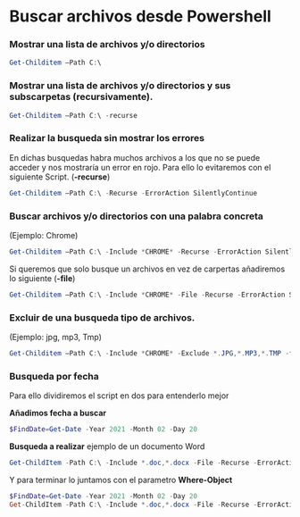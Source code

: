 # Buscar archivos desde Powershell

### Mostrar una lista de archivos y/o directorios
```powershell
Get-Childitem –Path C:\
```

### Mostrar una lista de archivos y/o directorios y sus subscarpetas (recursivamente).
```powershell
Get-Childitem –Path C:\ -recurse
```

### Realizar la busqueda sin mostrar los errores
En dichas busquedas habra muchos archivos a los que no se puede acceder y nos mostraría un error en rojo. Para ello lo evitaremos con el siguiente Script. (**-recurse**)

```powershell
Get-Childitem –Path C:\ -Recurse -ErrorAction SilentlyContinue
```

### Buscar archivos y/o directorios con una palabra concreta 
(Ejemplo: Chrome)

```powershell
Get-Childitem –Path C:\ -Include *CHROME* -Recurse -ErrorAction SilentlyContinue
```
Si queremos que solo busque un archivos en vez de carpertas añadiremos lo siguiente (**-file**)
```powershell
Get-Childitem –Path C:\ -Include *CHROME* -File -Recurse -ErrorAction SilentlyContinue
```

### Excluir de una busqueda tipo de archivos. 
(Ejemplo: jpg, mp3, Tmp)
```powershell
Get-Childitem –Path C:\ -Include *CHROME* -Exclude *.JPG,*.MP3,*.TMP -file -Recurse -ErrorAction SilentlyContinue
```

### Busqueda por fecha

Para ello dividiremos el script en dos para entenderlo mejor

**Añadimos fecha a buscar**
```powershell
$FindDate=Get-Date -Year 2021 -Month 02 -Day 20
```
**Busqueda a realizar** ejemplo de un documento Word
```powershell
Get-ChildItem -Path C:\ -Include *.doc,*.docx -File -Recurse -ErrorAction SilentlyContinue
```

Y para terminar lo juntamos con el parametro **Where-Object**
```powershell
$FindDate=Get-Date -Year 2021 -Month 02 -Day 20
Get-ChildItem -Path C:\ -Include *.doc,*.docx -File -Recurse -ErrorAction SilentlyContinue | Where-Object { $_.LastWriteTime -ge $FindDate }
```



